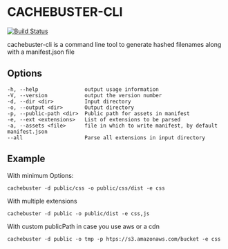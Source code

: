 # CACHEBUSTER-CLI

[![Build Status](https://travis-ci.org/javiercf/cachebuster.svg?branch=master)](https://travis-ci.org/javiercf/cachebuster)

cachebuster-cli is a command line tool to generate hashed filenames along with a manifest.json file

## Options

```
-h, --help               output usage information
-V, --version            output the version number
-d, --dir <dir>          Input directory
-o, --output <dir>       Output directory
-p, --public-path <dir>  Public path for assets in manifest
-e, --ext <extensions>   List of extensions to be parsed
-a, --assets <file>      file in which to write manifest, by default manifest.json
--all                    Parse all extensions in input directory
```

## Example

With minimum Options:
```
cachebuster -d public/css -o public/css/dist -e css
```

With multiple extensions
```
cachebuster -d public -o public/dist -e css,js
```

With custom publicPath in case you use aws or a cdn
```
cachebuster -d public -o tmp -p htps://s3.amazonaws.com/bucket -e css
```
